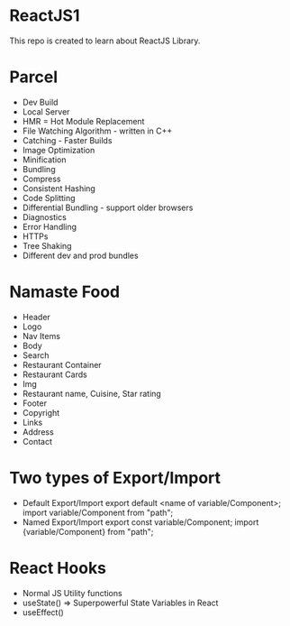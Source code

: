 # ReactJS1

This repo is created to learn about ReactJS Library.

# Parcel

- Dev Build
- Local Server
- HMR = Hot Module Replacement
- File Watching Algorithm - written in C++
- Catching - Faster Builds
- Image Optimization
- Minification
- Bundling
- Compress
- Consistent Hashing
- Code Splitting
- Differential Bundling - support older browsers
- Diagnostics
- Error Handling
- HTTPs
- Tree Shaking
- Different dev and prod bundles

# Namaste Food

- Header
- Logo
- Nav Items
- Body
- Search
- Restaurant Container
- Restaurant Cards
- Img
- Restaurant name, Cuisine, Star rating
- Footer
- Copyright
- Links
- Address
- Contact

# Two types of Export/Import

- Default Export/Import
  export default <name of variable/Component>;
  import variable/Component from "path";
- Named Export/Import
  export const variable/Component;
  import {variable/Component} from "path";

# React Hooks

- Normal JS Utility functions
- useState() => Superpowerful State Variables in React
- useEffect()
